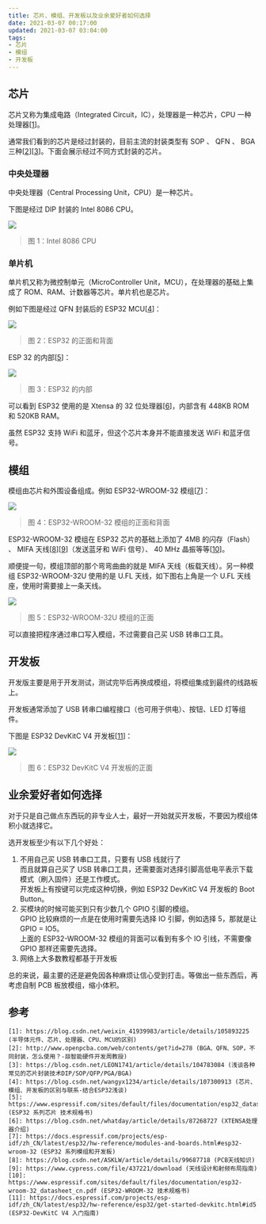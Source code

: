 ```yaml
---
title: 芯片、模组、开发板以及业余爱好者如何选择
date: 2021-03-07 00:17:00
updated: 2021-03-07 03:04:00
tags: 
- 芯片
- 模组
- 开发板
---
```


## 芯片

芯片又称为集成电路（Integrated Circuit，IC），处理器是一种芯片，CPU 一种处理器[[1][1]]。

通常我们看到的芯片是经过封装的，目前主流的封装类型有 SOP 、 QFN 、 BGA 三种[[2][2]][[3][3]]。下面会展示经过不同方式封装的芯片。

<!-- more -->

### 中央处理器

中央处理器（Central Processing Unit，CPU）是一种芯片。

下图是经过 DIP 封装的 Intel 8086 CPU。

![](https://img2020.cnblogs.com/blog/809218/202103/809218-20210307145715371-1866906600.jpg)
> 图 1：Intel 8086 CPU

### 单片机

单片机又称为微控制单元（MicroController Unit，MCU），在处理器的基础上集成了 ROM、RAM、计数器等芯片。单片机也是芯片。

例如下图是经过 QFN 封装后的 ESP32 MCU[[4][4]]：

![](https://img2020.cnblogs.com/blog/809218/202103/809218-20210307143543719-106384166.png)
> 图 2：ESP32 的正面和背面

ESP 32 的内部[[5][5]]：

![](https://img2020.cnblogs.com/blog/809218/202103/809218-20210307145829878-1992424588.png)
> 图 3：ESP32 的内部

可以看到 ESP32 使用的是 Xtensa 的 32 位处理器[[6][6]]，内部含有 448KB ROM 和 520KB RAM。

虽然 ESP32 支持 WiFi 和蓝牙，但这个芯片本身并不能直接发送 WiFi 和蓝牙信号。

## 模组

模组由芯片和外围设备组成。例如 ESP32-WROOM-32 模组[[7][7]]：

![](https://img2020.cnblogs.com/blog/809218/202103/809218-20210307145947485-480523055.jpg)
> 图 4：ESP32-WROOM-32 模组的正面和背面

ESP32-WROOM-32 模组在 ESP32 芯片的基础上添加了 4MB 的闪存（Flash） 、 MIFA 天线[[8][8]][[9][9]]（发送蓝牙和 WiFi 信号）、 40 MHz 晶振等等[[10][10]]。

顺便提一句，模组顶部的那个弯弯曲曲的就是 MIFA 天线（板载天线）。另一种模组 ESP32-WROOM-32U 使用的是 U.FL 天线，如下图右上角是一个 U.FL 天线座，使用时需要接上一条天线。

![](https://img2020.cnblogs.com/blog/809218/202103/809218-20210307150115406-1781381210.jpg)
> 图 5：ESP32-WROOM-32U 模组的正面

可以直接把程序通过串口写入模组，不过需要自己买 USB 转串口工具。

## 开发板

开发版主要是用于开发测试，测试完毕后再换成模组，将模组集成到最终的线路板上。

开发板通常添加了 USB 转串口编程接口（也可用于供电）、按钮、LED 灯等组件。

下图是 ESP32 DevKitC V4 开发板[[11][11]]：

![](https://img2020.cnblogs.com/blog/809218/202103/809218-20210307150225092-1340378716.jpg)
> 图 6：ESP32 DevKitC V4 开发板的正面

## 业余爱好者如何选择

对于只是自己做点东西玩的非专业人士，最好一开始就买开发板，不要因为模组体积小就选择它。

选开发板至少有以下几个好处：

1. 不用自己买 USB 转串口工具，只要有 USB 线就行了  
   而且就算自己买了 USB 转串口工具，还需要面对选择引脚高低电平表示下载模式（刷入固件）还是工作模式。  
   开发板上有按键可以完成这种切换，例如 ESP32 DevKitC V4 开发板的 Boot Button。
2. 买模块的时候可能买到只有少数几个 GPIO 引脚的模组。  
   GPIO 比较麻烦的一点是在使用时需要先选择 IO 引脚，例如选择 5，那就是让 GPIO = IO5。  
   上面的 ESP32-WROOM-32 模组的背面可以看到有多个 IO 引线，不需要像 GPIO 那样还需要先选择。  
3. 网络上大多数教程都基于开发板  

总的来说，最主要的还是避免因各种麻烦让信心受到打击。等做出一些东西后，再考虑自制 PCB 板放模组，缩小体积。

## 参考

```
[1]: https://blog.csdn.net/weixin_41939983/article/details/105893225 (半导体元件、芯片、处理器、CPU、MCU的区别)
[2]: http://www.openpcba.com/web/contents/get?id=278 (BGA、QFN、SOP，不同封装，怎么使用？-燚智能硬件开发周教授)
[3]: https://blog.csdn.net/LEON1741/article/details/104783084 (浅谈各种常见的芯片封装技术DIP/SOP/QFP/PGA/BGA)
[4]: https://blog.csdn.net/wangyx1234/article/details/107300913 (芯片、模组、开发板的区别与联系-结合ESP32浅谈)
[5]: https://www.espressif.com/sites/default/files/documentation/esp32_datasheet_cn.pdf (ESP32 系列芯片 技术规格书)
[6]: https://blog.csdn.net/whatday/article/details/87268727 (XTENSA处理器介绍)
[7]: https://docs.espressif.com/projects/esp-idf/zh_CN/latest/esp32/hw-reference/modules-and-boards.html#esp32-wroom-32 (ESP32 系列模组和开发板)
[8]: https://blog.csdn.net/ASKLW/article/details/99687718 (PCB天线知识)
[9]: https://www.cypress.com/file/437221/download (天线设计和射频布局指南)
[10]: https://www.espressif.com/sites/default/files/documentation/esp32-wroom-32_datasheet_cn.pdf (ESP32­-WROOM­-32 技术规格书)
[11]: https://docs.espressif.com/projects/esp-idf/zh_CN/latest/esp32/hw-reference/esp32/get-started-devkitc.html#id5 (ESP32-DevKitC V4 入门指南)
```

[1]: https://blog.csdn.net/weixin_41939983/article/details/105893225 (半导体元件、芯片、处理器、CPU、MCU的区别)
[2]: http://www.openpcba.com/web/contents/get?id=278 (BGA、QFN、SOP，不同封装，怎么使用？-燚智能硬件开发周教授)
[3]: https://blog.csdn.net/LEON1741/article/details/104783084 (浅谈各种常见的芯片封装技术DIP/SOP/QFP/PGA/BGA)
[4]: https://blog.csdn.net/wangyx1234/article/details/107300913 (芯片、模组、开发板的区别与联系-结合ESP32浅谈)
[5]: https://www.espressif.com/sites/default/files/documentation/esp32_datasheet_cn.pdf (ESP32 系列芯片 技术规格书)
[6]: https://blog.csdn.net/whatday/article/details/87268727 (XTENSA处理器介绍)
[7]: https://docs.espressif.com/projects/esp-idf/zh_CN/latest/esp32/hw-reference/modules-and-boards.html#esp32-wroom-32 (ESP32 系列模组和开发板)
[8]: https://blog.csdn.net/ASKLW/article/details/99687718 (PCB天线知识)
[9]: https://www.cypress.com/file/437221/download (天线设计和射频布局指南)
[10]: https://www.espressif.com/sites/default/files/documentation/esp32-wroom-32_datasheet_cn.pdf (ESP32­-WROOM­-32 技术规格书)
[11]: https://docs.espressif.com/projects/esp-idf/zh_CN/latest/esp32/hw-reference/esp32/get-started-devkitc.html#id5 (ESP32-DevKitC V4 入门指南)